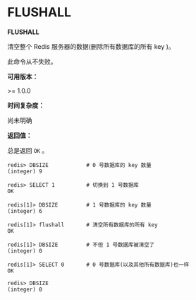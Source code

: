 
# FLUSHALL

**FLUSHALL**

清空整个 Redis 服务器的数据(删除所有数据库的所有 key )。

此命令从不失败。

**可用版本：**

&gt;= 1.0.0

**时间复杂度：**

尚未明确

**返回值：**

总是返回 `OK` 。

```
redis> DBSIZE            # 0 号数据库的 key 数量
(integer) 9

redis> SELECT 1          # 切换到 1 号数据库
OK

redis[1]> DBSIZE         # 1 号数据库的 key 数量
(integer) 6

redis[1]> flushall       # 清空所有数据库的所有 key
OK

redis[1]> DBSIZE         # 不但 1 号数据库被清空了
(integer) 0

redis[1]> SELECT 0       # 0 号数据库(以及其他所有数据库)也一样
OK

redis> DBSIZE
(integer) 0

```
